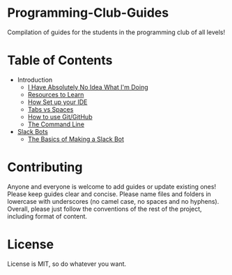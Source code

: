 # Programming-Club-Guides
Compilation of guides for the students in the programming club of all levels!

# Table of Contents

- Introduction
	- [I Have Absolutely No Idea What I'm Doing](introduction/i_have_no_idea_what_im_doing_help.md)
	- [Resources to Learn](introduction/learning_resources.md)
	- [How Set up your IDE](introduction/set_up_ide.md)
	- [Tabs vs Spaces](introduction/tabs_vs_spaces.md)
	- [How to use Git/GitHub](introduction/how_to_git_good.md)
	- [The Command Line](introduction/command_line.md)
- [Slack Bots](/slackbots)
	- [The Basics of Making a Slack Bot](/slackbots/the_basics.md)


# Contributing
Anyone and everyone is welcome to add guides or update existing ones! Please keep guides clear and concise. Please name files and folders in lowercase with underscores (no camel case, no spaces and no hyphens). Overall, please just follow the conventions of the rest of the project, including format of content.

# License
License is MIT, so do whatever you want.
